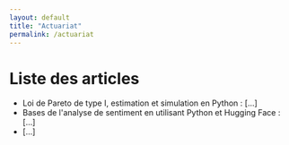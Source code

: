 ```yaml
---
layout: default
title: "Actuariat"
permalink: /actuariat
---
```


# Liste des articles

<ul type="1">
  <li> Loi de Pareto de type I, estimation et simulation en Python : [...] </li>
  <li> Bases de l'analyse de sentiment en utilisant Python et Hugging Face : [...] </li>
  <li> [...] </li>
</ul>
